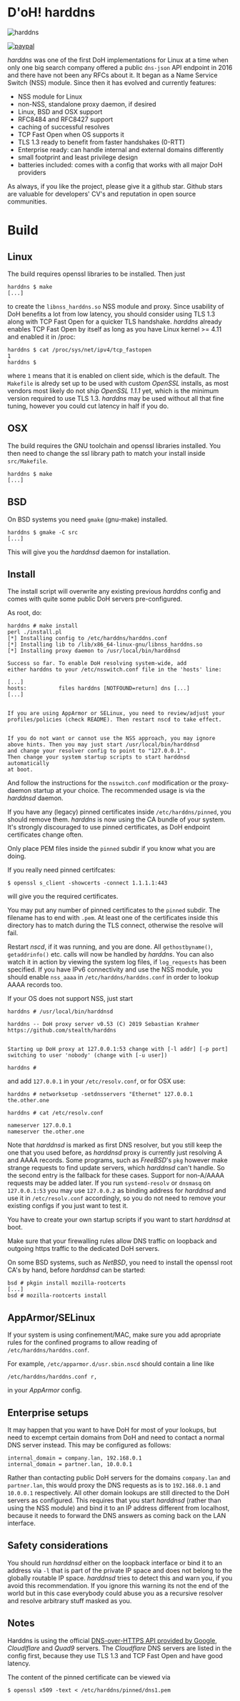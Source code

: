 D'oH! harddns
=============

![harddns](https://github.com/stealth/harddns/blob/master/logo.jpg)

[![paypal](https://www.paypalobjects.com/en_US/i/btn/btn_donateCC_LG.gif)](https://www.paypal.com/cgi-bin/webscr?cmd=_s-xclick&hosted_button_id=9MVF8BRMX2CWA)

*harddns* was one of the first DoH implementations for Linux
at a time when only one big search company offered a public
`dns-json` API endpoint in 2016 and there have not been any RFCs
about it. It began as a Name Service Switch (NSS) module.
Since then it has evolved and currently features:

* NSS module for Linux
* non-NSS, standalone proxy daemon, if desired
* Linux, BSD and OSX support
* RFC8484 and RFC8427 support
* caching of successful resolves
* TCP Fast Open when OS supports it
* TLS 1.3 ready to benefit from faster handshakes (0-RTT)
* Enterprise ready: can handle internal and external domains differently
* small footprint and least privilege design
* batteries included: comes with a config that works with all major DoH providers

As always, if you like the project, please give it a github star. Github stars are
valuable for developers' CV's and reputation in open source communities.


Build
=====

Linux
------

The build requires openssl libraries to be installed. Then just

```
harddns $ make
[...]
```

to create the `libnss_harddns.so` NSS module and proxy. Since usability of DoH benefits
a lot from low latency, you should consider using TLS 1.3 along with TCP Fast Open
for a quicker TLS handshake. *harddns* already enables TCP Fast Open by itself
as long as you have Linux kernel >= 4.11 and enabled it in /proc:

```
harddns $ cat /proc/sys/net/ipv4/tcp_fastopen
1
harddns $
```

where `1` means that it is enabled on client side, which is the default.
The `Makefile` is alredy set up to be used with custom *OpenSSL* installs,
as most vendors most likely do not ship *OpenSSL 1.1.1* yet, which is the
minimum version required to use TLS 1.3.
*harddns* may be used without all that fine tuning, however you could cut
latency in half if you do.

OSX
---

The build requires the GNU toolchain and openssl libraries installed.
You then need to change the ssl library path to match your install
inside `src/Makefile`.

```
harddns $ make
[...]
```

BSD
---

On BSD systems you need `gmake` (gnu-make) installed.

```
harddns $ gmake -C src
[...]
```

This will give you the *harddnsd* daemon for installation.


Install
-------

The install script will overwrite any existing previous *harddns* config and
comes with quite some public DoH servers pre-configured.

As root, do:
```
harddns # make install
perl ./install.pl
[*] Installing config to /etc/harddns/harddns.conf
[*] Installing lib to /lib/x86_64-linux-gnu/libnss_harddns.so
[*] Installing proxy daemon to /usr/local/bin/harddnsd

Success so far. To enable DoH resolving system-wide, add
either harddns to your /etc/nsswitch.conf file in the 'hosts' line:

[...]
hosts:          files harddns [NOTFOUND=return] dns [...]
[...]


If you are using AppArmor or SELinux, you need to review/adjust your
profiles/policies (check README). Then restart nscd to take effect.


If you do not want or cannot use the NSS approach, you may ignore
above hints. Then you may just start /usr/local/bin/harddnsd
and change your resolver config to point to "127.0.0.1".
Then change your system startup scripts to start harddnsd automatically
at boot.

```

And follow the instructions for the `nsswitch.conf` modification or
the proxy-daemon startup at your choice. The recommended usage is
via the *harddnsd* daemon.

If you have any (legacy) pinned certificates inside `/etc/harddns/pinned`,
you should remove them. *harddns* is now using the CA bundle of your system.
It's strongly discouraged to use pinned certificates, as DoH endpoint certificates
change often.

Only place PEM files inside the `pinned` subdir if you know what you are doing.

If you really need pinned certifcates:
```
$ openssl s_client -showcerts -connect 1.1.1.1:443
```

will give you the required certificates.

You may put any number of pinned certificates to the `pinned` subdir. The filename
has to end with `.pem`. At least one of the certificates inside this directory has to match
during the TLS connect, otherwise the resolve will fail.

Restart *nscd*, if it was running, and you are done. All `gethostbyname()`,
`getaddrinfo()` etc. calls will now be handled by *harddns*. You can also watch it
in action by viewing the system log files, if `log_requests` has been specified.
If you have IPv6 connectivity and use the NSS module, you should enable
`nss_aaaa` in `/etc/harddns/harddns.conf` in order to lookup AAAA records too.

If your OS does not support NSS, just start

```
harddns # /usr/local/bin/harddnsd

harddns -- DoH proxy server v0.53 (C) 2019 Sebastian Krahmer https://github.com/stealth/harddns


Starting up DoH proxy at 127.0.0.1:53 change with [-l addr] [-p port]
switching to user 'nobody' (change with [-u user])

harddns #
```

and add `127.0.0.1` in your `/etc/resolv.conf`, or for OSX use:

```
harddns # networksetup -setdnsservers "Ethernet" 127.0.0.1 the.other.one
```

```
harddns # cat /etc/resolv.conf

nameserver 127.0.0.1
nameserver the.other.one

```

Note that *harddnsd* is marked as first DNS resolver, but you still
keep the one that you used before, as *harddnsd* proxy is currently just
resolving A and AAAA records. Some programs, such as *FreeBSD*'s
`pkg` however make strange requests to find update servers, which
*harddnsd* can't handle. So the second entry is the fallback for
these cases. Support for non-A/AAAA requests may be added later. If you run
`systemd-resolv` or `dnsmasq` on `127.0.0.1:53` you may use `127.0.0.2`
as binding address for *harddnsd* and use it in `/etc/resolv.conf`
accordingly, so you do not need to remove your existing configs if you
just want to test it.


You have to create your own startup scripts if you want to start *harddnsd* at boot.

Make sure that your firewalling rules allow DNS traffic on loopback and outgoing https
traffic to the dedicated DoH servers.

On some BSD systems, such as *NetBSD*, you need to install the openssl
root CA's by hand, before *harddnsd* can be started:

```
bsd # pkgin install mozilla-rootcerts
[...]
bsd # mozilla-rootcerts install
```


AppArmor/SELinux
----------------

If your system is using confinement/MAC, make sure you add apropriate rules
for the confined programs to allow reading of `/etc/harddns/harddns.conf`.

For example, `/etc/apparmor.d/usr.sbin.nscd` should contain a line like

```
/etc/harddns/harddns.conf r,

```

in your *AppArmor* config.


Enterprise setups
-----------------

It may happen that you want to have DoH for most of your lookups, but need to excempt
certain domains from DoH and need to contact a normal DNS server instead.
This may be configured as follows:

```
internal_domain = company.lan, 192.168.0.1
internal_domain = partner.lan, 10.0.0.1
```

Rather than contacting public DoH servers for the domains `company.lan` and
`partner.lan`, this would proxy the DNS requests as is to `192.168.0.1` and
`10.0.0.1` respectively. All other domain lookups are still directed to
the DoH servers as configured.
This requires that you start *harddnsd* (rather than using the NSS module)
and bind it to an IP address different from localhost, because it needs
to forward the DNS answers as coming back on the LAN interface.


Safety considerations
---------------------

You should run *harddnsd* either on the loopback interface or bind it
to an address via `-l` that is part of the private IP space and does
not belong to the globally routable IP space. *harddnsd* tries to detect this
and warn you, if you avoid this recommendation. If you ignore this warning
its not the end of the world but in this case everybody could abuse you
as a recursive resolver and resolve arbitrary stuff masked as you.


Notes
-----

Harddns is using the official [DNS-over-HTTPS API provided by Google](https://developers.google.com/speed/public-dns/docs/dns-over-https), *Cloudlflare* and *Quad9* servers. The *Cloudflare* DNS servers are listed in the config first,
because they use TLS 1.3 and TCP Fast Open and have good latency.

The content of the pinned certificate can be viewed via

```
$ openssl x509 -text < /etc/harddns/pinned/dns1.pem
```


